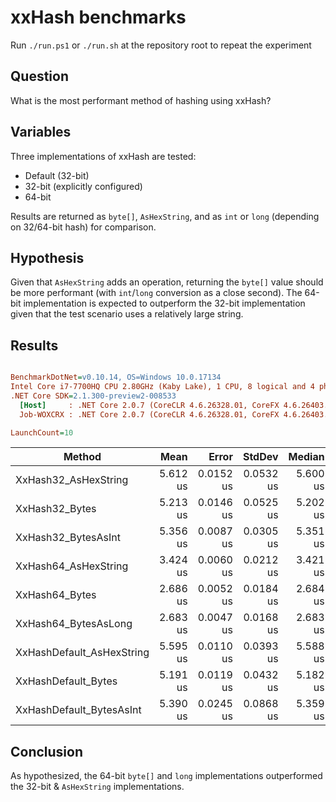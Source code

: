 # xxHash benchmarks
Run `./run.ps1` or `./run.sh` at the repository root to repeat the experiment

## Question

What is the most performant method of hashing using xxHash?

## Variables

Three implementations of xxHash are tested:

- Default (32-bit)
- 32-bit (explicitly configured)
- 64-bit

Results are returned as `byte[]`, `AsHexString`, and as `int` or `long` (depending on 32/64-bit hash) for comparison.

## Hypothesis

Given that `AsHexString` adds an operation, returning the `byte[]` value should be more performant (with `int`/`long` conversion as a close second). The 64-bit implementation is expected to outperform the 32-bit implementation given that the test scenario uses a relatively large string.

## Results

``` ini

BenchmarkDotNet=v0.10.14, OS=Windows 10.0.17134
Intel Core i7-7700HQ CPU 2.80GHz (Kaby Lake), 1 CPU, 8 logical and 4 physical cores
.NET Core SDK=2.1.300-preview2-008533
  [Host]     : .NET Core 2.0.7 (CoreCLR 4.6.26328.01, CoreFX 4.6.26403.03), 64bit RyuJIT
  Job-WOXCRX : .NET Core 2.0.7 (CoreCLR 4.6.26328.01, CoreFX 4.6.26403.03), 64bit RyuJIT

LaunchCount=10  

```
|                    Method |     Mean |     Error |    StdDev |   Median | Rank |
|-------------------------- |---------:|----------:|----------:|---------:|-----:|
|      XxHash32_AsHexString | 5.612 us | 0.0152 us | 0.0532 us | 5.600 us |    8 |
|            XxHash32_Bytes | 5.213 us | 0.0146 us | 0.0525 us | 5.202 us |    4 |
|       XxHash32_BytesAsInt | 5.356 us | 0.0087 us | 0.0305 us | 5.351 us |    5 |
|      XxHash64_AsHexString | 3.424 us | 0.0060 us | 0.0212 us | 3.421 us |    2 |
|            XxHash64_Bytes | 2.686 us | 0.0052 us | 0.0184 us | 2.684 us |    1 |
|      XxHash64_BytesAsLong | 2.683 us | 0.0047 us | 0.0168 us | 2.683 us |    1 |
| XxHashDefault_AsHexString | 5.595 us | 0.0110 us | 0.0393 us | 5.588 us |    7 |
|       XxHashDefault_Bytes | 5.191 us | 0.0119 us | 0.0432 us | 5.182 us |    3 |
|  XxHashDefault_BytesAsInt | 5.390 us | 0.0245 us | 0.0868 us | 5.359 us |    6 |

## Conclusion

As hypothesized, the 64-bit `byte[]` and `long` implementations outperformed the 32-bit & `AsHexString` implementations.

